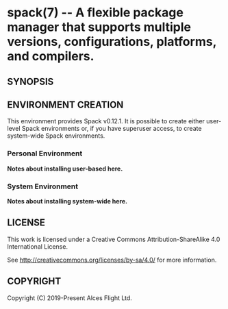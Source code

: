 # spack(7) -- A flexible package manager that supports multiple versions, configurations, platforms, and compilers.

## SYNOPSIS

## ENVIRONMENT CREATION

This environment provides Spack v0.12.1. It is possible to create
either user-level Spack environments or, if you have superuser access,
to create system-wide Spack environments.

### Personal Environment

**Notes about installing user-based here.**

### System Environment

**Notes about installing system-wide here.**

## LICENSE

This work is licensed under a Creative Commons Attribution-ShareAlike
4.0 International License.

See <http://creativecommons.org/licenses/by-sa/4.0/> for more
information.

## COPYRIGHT

Copyright (C) 2019-Present Alces Flight Ltd.
